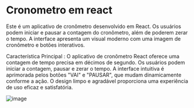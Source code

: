 # Cronometro em react
Este é um aplicativo de cronômetro desenvolvido em React. Os usuários podem iniciar e pausar a contagem do cronômetro, além de poderem zerar o tempo. A interface apresenta um visual moderno com uma imagem de cronômetro e botões interativos.

Característica Principal : O aplicativo de cronômetro React oferece uma contagem de tempo precisa em décimos de segundo. Os usuários podem iniciar a contagem, pausar e zerar o tempo. A interface intuitiva é aprimorada pelos botões "VAI" e "PAUSAR", que mudam dinamicamente conforme a ação. O design limpo e agradável proporciona uma experiência de uso eficaz e satisfatória.

![image](https://github.com/DurezahGeek/Cronometro-em-react/assets/134101156/3e076a3b-130d-416a-8095-55016bdee5d1)
